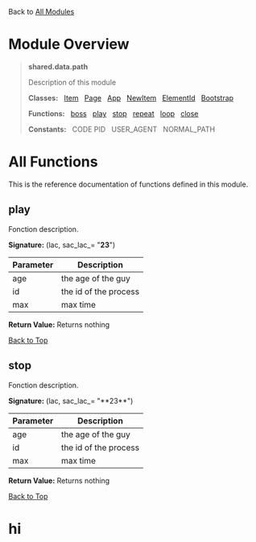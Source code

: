

Back to [All Modules]()

# Module Overview

> **shared.data.path**
> 
> Description of this module
>
> **Classes:** &nbsp; [Item]() &nbsp; [Page]() &nbsp; [App]() &nbsp; [NewItem]() &nbsp; [ElementId]() &nbsp; [Bootstrap]()
>
> **Functions:** &nbsp; [boss]() &nbsp; [play]() &nbsp; [stop]() &nbsp; [repeat]() &nbsp; [loop]() &nbsp; [close]()
>
> **Constants:** &nbsp; CODE PID &nbsp; USER_AGENT &nbsp; NORMAL_PATH
    

# All Functions
This is the reference documentation of functions defined in this module.

## play
Fonction description.

**Signature:** (lac, sac_lac_= "**23**")

|Parameter|Description|
|---|---|
|age|the age of the guy|
|id|the id of the process|
|max|max time|

**Return Value:** Returns nothing

[Back to Top]()


## stop
Fonction description.

**Signature:** (lac, sac\_lac\_= "\*\*23\*\*")

|Parameter|Description|
|---|---|
|age|the age of the guy|
|id|the id of the process|
|max|max time|

**Return Value:** Returns nothing

[Back to Top]()


<h1 id="lol"> hi</h1>
